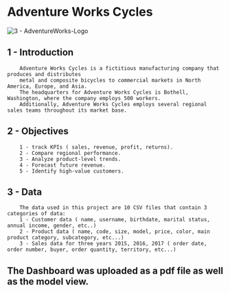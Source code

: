 # Adventure Works Cycles   
![3 - AdventureWorks-Logo](https://github.com/msamhoud/Adventure-Works-/assets/78819528/6dd92ffd-b57a-4d65-9bab-c52d5108ecfd)
## 1 - Introduction
        Adventure Works Cycles is a fictitious manufacturing company that produces and distributes
        metal and composite bicycles to commercial markets in North America, Europe, and Asia.
        The headquarters for Adventure Works Cycles is Bothell, Washington, where the company employs 500 workers.
        Additionally, Adventure Works Cycles employs several regional sales teams throughout its market base.

## 2 - Objectives
        1 - track KPIs ( sales, revenue, profit, returns).
        2 - Compare regional performance.
        3 - Analyze product-level trends.
        4 - Forecast future revenue.
        5 - Identify high-value customers.

## 3 - Data
        The data used in this project are 10 CSV files that contain 3 categories of data: 
        1 - Customer data ( name, username, birthdate, marital status, annual income, gender, etc..)
        2 - Product data ( name, code, size, model, price, color, main product category, subcategory, etc...)
        3 - Sales data for three years 2015, 2016, 2017 ( order date, order number, buyer, order quantity, territory, etc...)

## The Dashboard was uploaded as a pdf file as well as the model view.
        
